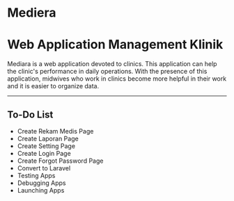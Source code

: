 # Mediera
Web Application Management Klinik
=======
Mediara is a web application devoted to clinics. This application can help the clinic's performance in daily operations.
With the presence of this application, midwives who work in clinics become more helpful in their work and it is easier to organize data.

***

## To-Do List
- Create Rekam Medis Page
- Create Laporan Page
- Create Setting Page
- Create Login Page
- Create Forgot Password Page
- Convert to Laravel
- Testing Apps
- Debugging Apps
- Launching Apps
